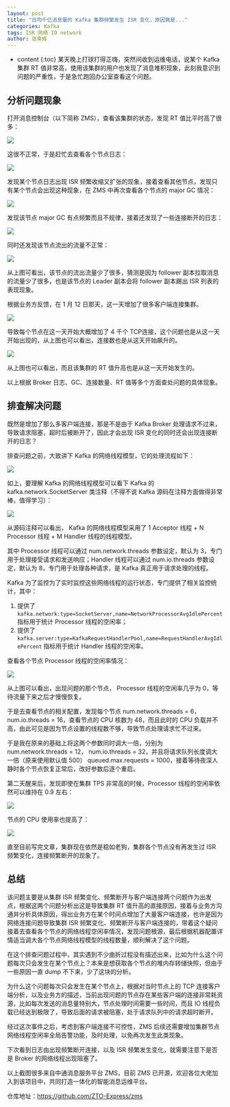 ```yaml
---
layout: post
title: "日均千亿消息量的 Kafka 集群频繁发生 ISR 变化，原因竟是..."
categories: Kafka
tags: ISR 网络 IO network
author: 张乘辉
---
```


* content
{:toc}
某天晚上打球打得正嗨，突然间收到运维电话，说某个 Kafka 集群 RT 值非常高，使用该集群的用户也发现了消息堆积现象，此刻我意识到问题的严重性，于是急忙跑回办公室查看这个问题。









## 分析问题现象

打开消息控制台（以下简称 ZMS），查看该集群的状态，发现 RT 值比平时高了很多：

![](https://raw.githubusercontent.com/objcoding/md-picture/master/img/20210126230005.png)

这很不正常，于是赶忙去查看各个节点日志：

![](https://raw.githubusercontent.com/objcoding/md-picture/master/img/20210126213902.png)

发现某个节点日志出现 ISR 频繁收缩又扩张的现象，接着查看其他节点，发现只有某个节点会出现这种现象，在 ZMS 中再次查看各个节点的 major GC 情况：

![](https://raw.githubusercontent.com/objcoding/md-picture/master/img/20210126225939.png)

发现该节点 major GC 有点频繁而且不规律，接着还发现了一些连接断开的日志：

![](https://raw.githubusercontent.com/objcoding/md-picture/master/img/20210126214058.png)

同时还发现该节点流出的流量不正常：

![](https://raw.githubusercontent.com/objcoding/md-picture/master/img/20210126225849.png)

从上图可看出，该节点的流出流量少了很多，猜测是因为 follower 副本拉取消息的流量少了很多，也是该节点的 Leader 副本会将 follower 副本踢出 ISR 列表的表现现象。

根据业务方反馈，在 1 月 12 日那天，这一天增加了很多客户端连接集群。

![](https://raw.githubusercontent.com/objcoding/md-picture/master/img/20210126230030.png)

导致每个节点在这一天开始大概增加了 4 千个 TCP连接，这个问题也是从这一天开始出现的，从上图也可以看出，连接数也是从这天开始飙升的。

![](https://raw.githubusercontent.com/objcoding/md-picture/master/img/20210126230052.png)

从上图也可以看出，而且该集群的 RT 值升高也是从这一天开始发生的。

以上根据 Broker 日志、GC、连接数量、RT 值等多个方面查处问题的具体现象。



## 排查解决问题

既然是增加了那么多客户端连接，那是不是由于 Kafka Broker 处理请求不过来，导致请求阻塞，超时后被断开了，因此才会出现 ISR 变化的同时还会出现连接断开的日志？

排查问题之前，大致讲下 Kafka 的网络线程模型，它的处理流程如下：

![](https://raw.githubusercontent.com/objcoding/md-picture/master/img/20210126212855.png)

如上，要理解 Kafka 的网络线程模型可以看下 Kafka 的 kafka.network.SocketServer 类注释（不得不说 Kafka 源码在注释方面做得非常棒，值得学习）：

![](https://raw.githubusercontent.com/objcoding/md-picture/master/img/20210126213217.png)

从源码注释可以看出， Kafka 的网络线程模型采用了 1 Acceptor 线程 + N Processor 线程 + M Handler 线程的线程模型。

其中 Processor 线程可以通过  num.network.threads 参数设定，默认为 3，专门用于处理接受请求和发送响应；Handler 线程可以通过 num.io.threads 参数设定，默认为 8，专门用于处理各种请求，是 Kafka 真正用于请求处理的线程。

Kafka 为了监控为了实时监控这些网络线程的运行状态，专门提供了相关监控统计，其中：

1. 提供了`kafka.network:type=SocketServer,name=NetworkProcessorAvgIdlePercent` 指标用于统计 Processor 线程的空闲率；
2. 提供了`kafka.server:type=KafkaRequestHandlerPool,name=RequestHandlerAvgIdlePercent` 指标用于统计 Handler 线程的空闲率。

查看各个节点 Processor 线程的空闲率情况：

![](https://raw.githubusercontent.com/objcoding/md-picture/master/img/20210126233253.png)

从上图可以看出，出现问题的那个节点， Processor 线程的空闲率几乎为 0，等待流量下来之后才慢慢恢复。

于是去查看节点的相关配置，发现每个节点 num.network.threads = 6， num.io.threads = 16，查看节点的 CPU 核数为 48，而且此时的 CPU 负载并不高，由此可见是因为节点设置的线程数不够，导致节点处理请求忙不过来。

于是我在原来的基础上将这两个参数同时调大一倍，分别为 num.network.threads = 12， num.io.threads = 32，并且将请求队列长度调大一倍（原来使用默认值 500） queued.max.requests = 1000，接着等待夜深人静时各个节点恢复正常后，改好参数后逐个重启。

第二天醒来后，发现即使在集群 TPS 非常高的时候，Processor 线程的空闲率依然可以维持在 0.9 左右：

![](https://raw.githubusercontent.com/objcoding/md-picture/master/img/20210126220142.png)

节点的 CPU 使用率也提高了：

![](https://raw.githubusercontent.com/objcoding/md-picture/master/img/20210126220300.png)

直至目前写完文章，集群现在依然是稳如老狗，集群各个节点没有再发生过 ISR 频繁变化，连接频繁断开的现象了。



## 总结

该问题主要是从集群 ISR 频繁变化、频繁断开与客户端连接两个问题作为出发点，根据这两个问题分析出这是导致集群 RT 值升高的直接原因，接着与业务方沟通并分析具体原因，得出业务方在某个时间点增加了大量客户端连接，也许是因为网络连接问题导致集群 ISR 频繁变化、频繁断开与客户端连接的，带着这个疑问接着去查看各个节点的网络线程空闲率情况，发现问题根源，最后根据机器配置详情适当调大各个节点网络线程模型的线程数量，顺利解决了这个问题。

在这个排查问题过程中，其实遇到不少曲折过程没有描述出来，比如为什么这个问题每次只会发生在某个节点上？本来是想获取各个节点的堆内存转储快照，但由于一些原因一直 dump 不下来，少了这块的分析。

为什么这个问题每次只会发生在某个节点上，根据对当时节点上的 TCP 连接客户端分析，以及业务方的描述，当前出现问题的节点存在某些客户端的连接非常耗资源，比如每次发送的消息量特别大，节点处理时间需要一些时间，而且 IO 线程负载已经达到极限了，导致后面的请求被阻塞，处于请求队列中的请求超时断开。

经过这次事件之后，考虑到客户端连接不可控性，ZMS 后续还需要增加集群节点网络线程空闲率全局告警功能，及时处理，以免再次发生此类现象。

下次看到日志由出现频繁断开连接，以及 ISR 频繁发生变化，就需要注意下是否是 Broker 的网络线程出现阻塞了。

以上截图很多来自中通消息服务平台 ZMS，目前 ZMS 已开源，欢迎各位大佬加入到该项目中，共同打造一体化的智能消息运维平台。

仓库地址：https://github.com/ZTO-Express/zms